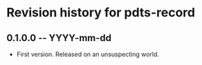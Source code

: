 # Revision history for pdts-record

## 0.1.0.0 -- YYYY-mm-dd

* First version. Released on an unsuspecting world.
